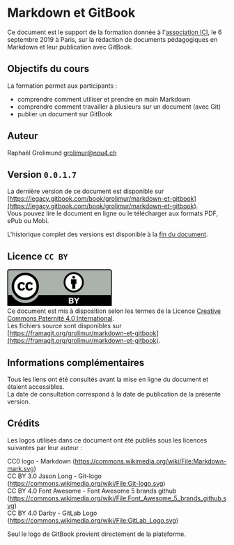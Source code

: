 # Markdown et GitBook

Ce document est le support de la formation donnée à l'[association ICI](https://associationici.fr), le 6 septembre 2019 à Paris, sur la rédaction de documents pédagogiques en Markdown et leur publication avec GitBook.


## Objectifs du cours

La formation permet aux participants :

* comprendre comment utiliser et prendre en main Markdown
* comprendre comment travailler à plusieurs sur un document (avec Git)
* publier un document sur GitBook


## Auteur
Raphaël Grolimund [grolimur@nou4.ch](mailto:grolimur@nous4.ch)   


## Version `0.0.1.7`
La dernière version de ce document est disponible sur [https://legacy.gitbook.com/book/grolimur/markdown-et-gitbook](https://legacy.gitbook.com/book/grolimur/markdown-et-gitbook).   
Vous pouvez lire le document en ligne ou le télécharger aux formats PDF, ePub ou Mobi.   

L'historique complet des versions est disponible à la [fin du document](versions.md).


## Licence `CC BY`
![logo-CC-BY](img/by.svg)   
Ce document est mis à disposition selon les termes de la Licence [Creative Commons Paternité 4.0 International](http://creativecommons.org/licenses/by/4.0/deed.fr).   
Les fichiers source sont disponibles sur [https://framagit.org/grolimur/markdown-et-gitbook](https://framagit.org/grolimur/markdown-et-gitbook).   


## Informations complémentaires
Tous les liens ont été consultés avant la mise en ligne du document et étaient accessibles.   
La date de consultation correspond à la date de publication de la présente version.   


## Crédits

Les logos utilisés dans ce document ont été publiés sous les licences suivantes par leur auteur :

CC0 logo - Markdown (https://commons.wikimedia.org/wiki/File:Markdown-mark.svg)   
CC BY 3.0 Jason Long - Git-logo (https://commons.wikimedia.org/wiki/File:Git-logo.svg)   
CC BY 4.0 Font Awesome - Font Awesome 5 brands github (https://commons.wikimedia.org/wiki/File:Font_Awesome_5_brands_github.svg)   
CC BY 4.0 Darby - GitLab Logo (https://commons.wikimedia.org/wiki/File:GitLab_Logo.svg)   

Seul le logo de GitBook provient directement de la plateforme.
